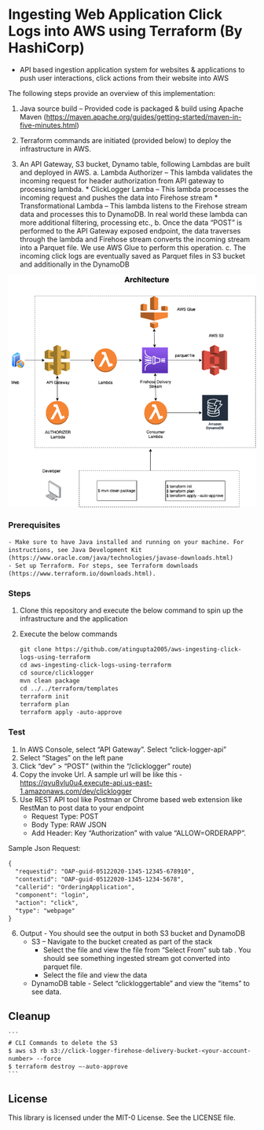 # Ingesting Web Application Click Logs into AWS using Terraform (By HashiCorp)

- API based ingestion application system for websites & applications to push user interactions, click actions from their website into AWS

The following steps provide an overview of this implementation:

1. Java source build – Provided code is packaged & build using Apache Maven (https://maven.apache.org/guides/getting-started/maven-in-five-minutes.html)

2. Terraform commands are initiated (provided below) to deploy the infrastructure in AWS. 
3. An API Gateway, S3 bucket, Dynamo table, following Lambdas are built and deployed in AWS.
   a. Lambda Authorizer – This lambda validates the incoming request for header authorization from API gateway to processing lambda. 
        * ClickLogger Lamba – This lambda processes the incoming request and pushes the data into Firehose stream
        * Transformational Lambda – This lambda listens to the Firehose stream data and processes this to DynamoDB. In real world these lambda can more additional filtering, processing etc.,
   b. Once the data “POST” is performed to the API Gateway exposed endpoint, the data traverses through the lambda and Firehose stream converts the incoming stream into a Parquet file. We use AWS Glue to perform this operation.
   c. The incoming click logs are eventually saved as Parquet files in S3 bucket and additionally in the DynamoDB

![Alt text](ingesting%20click%20logs%20from%20web%20application.png?raw=true "Title")

### Prerequisites

    - Make sure to have Java installed and running on your machine. For instructions, see Java Development Kit (https://www.oracle.com/java/technologies/javase-downloads.html)
    - Set up Terraform. For steps, see Terraform downloads (https://www.terraform.io/downloads.html).

### Steps

1. Clone this repository and execute the below command to spin up the infrastructure and the application

2. Execute the below commands

    ```
    git clone https://github.com/atingupta2005/aws-ingesting-click-logs-using-terraform
    cd aws-ingesting-click-logs-using-terraform
    cd source/clicklogger
    mvn clean package
    cd ../../terraform/templates    
    terraform init
    terraform plan
    terraform apply -auto-approve
    ```

### Test

1. In AWS Console, select “API Gateway”. Select “click-logger-api” 
2. Select “Stages” on the left pane
3. Click “dev” > “POST” (within the “/clicklogger” route)
4. Copy the invoke Url. A sample url will be like this -  https://qvu8vlu0u4.execute-api.us-east-1.amazonaws.com/dev/clicklogger
5. Use REST API tool like Postman or Chrome based web extension like RestMan to post data to your endpoint
    - Request Type: POST
    - Body Type: RAW JSON
    - Add Header: Key “Authorization” with value “ALLOW=ORDERAPP”.

Sample Json Request:
```
{
  "requestid": "OAP-guid-05122020-1345-12345-678910",
  "contextid": "OAP-guid-05122020-1345-1234-5678",
  "callerid": "OrderingApplication",
  "component": "login",
  "action": "click",
  "type": "webpage"
}
```
6. Output - You should see the output in both S3 bucket and DynamoDB
    - S3 – Navigate to the bucket created as part of the stack
        * Select the file and view the file from “Select From” sub tab . You should see something ingested stream got converted into parquet file.
        * Select the file and view the data
    - DynamoDB table - Select “clickloggertable” and view the “items” to see data. 
 
 ## Cleanup
    ```
    # CLI Commands to delete the S3  
    $ aws s3 rb s3://click-logger-firehose-delivery-bucket-<your-account-number> --force
    $ terraform destroy –-auto-approve
    ```


## License

This library is licensed under the MIT-0 License. See the LICENSE file.
